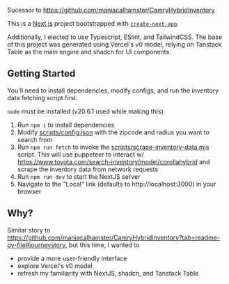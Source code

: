 Sucessor to https://github.com/maniacalhamster/CamryHybridInventory 

This is a [Next.js](https://nextjs.org) project bootstrapped with [`create-next-app`](https://nextjs.org/docs/app/api-reference/cli/create-next-app).

Additionally, I elected to use Typescript, ESlint, and TailwindCSS. The base of this project was generated using Vercel's v0 model, relying on Tanstack Table as the main engine and shadcn for UI components.

## Getting Started

You'll need to install dependencies, modify configs, and run the inventory data fetching script first.

`node` must be installed (v20.6.1 used while making this)

1. Run `npm i` to install dependencies
2. Modify [scripts/config.json](./scripts/config.json) with the zipcode and radius you want to search from
3. Run `npm run fetch` to invoke the [scripts/scrape-inventory-data.mjs](./scripts/scrape-inventory-data.mjs) script. This will use puppeteer to interact w/ https://www.toyota.com/search-inventory/model/corollahybrid and scrape the inventory data from network requests
4. Run `npm run dev` to start the NextJS server
5. Navigate to the "Local" link (defaults to http://localhost:3000) in your browser

## Why?

Similar story to https://github.com/maniacalhamster/CamryHybridInventory?tab=readme-ov-file#journeystory, but this time, I wanted to
- provide a more user-friendly interface
- explore Vercel's v0 model
- refresh my familiarity with NextJS, shadcn, and Tanstack Table